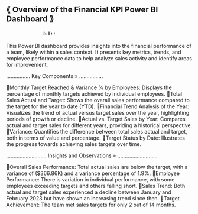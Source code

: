 ⟪ Overview of the Financial KPI Power BI Dashboard ⟫
  ------------------------------------------------
                  💹$⬆️⬇️
This Power BI dashboard provides insights into the financial performance of a team, likely within a sales context. 
It presents key metrics, trends, and employee performance data to help analyze sales activity and identify areas for improvement.

................
Key Components » 
................

🔸Monthly Target Reached & Variance % by Employees: Displays the percentage of monthly targets achieved by individual employees.
🔸Total Sales Actual and Target: Shows the overall sales performance compared to the target for the year to date (YTD).
🔸Financial Trend Analysis of the Year: Visualizes the trend of actual versus target sales over the year, highlighting periods of growth or decline.
🔸Actual vs. Target Sales by Year: Compares actual and target sales for different years, providing a historical perspective.
🔸Variance: Quantifies the difference between total sales actual and target, both in terms of value and percentage.
🔸Target Status by Date: Illustrates the progress towards achieving sales targets over time.

...........................
Insights and Observations » 
...........................

🔹Overall Sales Performance: Total actual sales are below the target, with a variance of ($366.86K) and a variance percentage of 1.9%.
🔹Employee Performance: There is variation in individual performance, with some employees exceeding targets and others falling short.
🔹Sales Trend: Both actual and target sales experienced a decline between January and February 2023 but have shown an increasing trend since then.
🔹Target Achievement: The team met sales targets for only 2 out of 14 months.